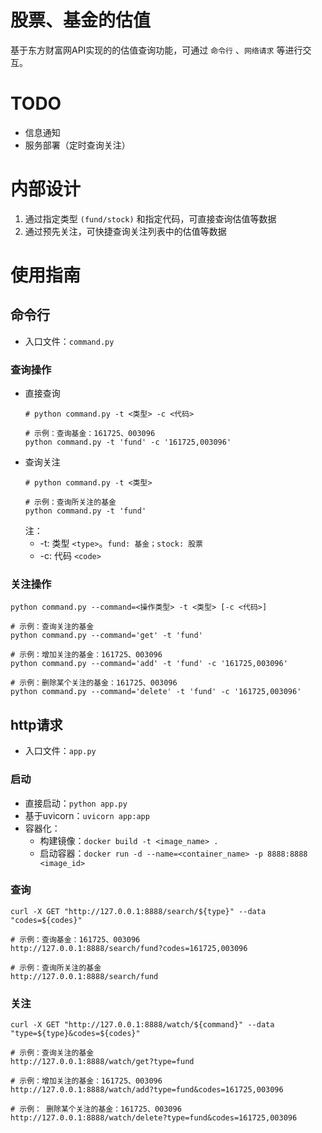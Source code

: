 # 股票、基金的估值
基于东方财富网API实现的的估值查询功能，可通过 `命令行` 、`网络请求` 等进行交互。

# TODO
* 信息通知
* 服务部署（定时查询关注）

# 内部设计
1. 通过指定类型 `(fund/stock)` 和指定代码，可直接查询估值等数据
2. 通过预先关注，可快捷查询关注列表中的估值等数据

# 使用指南

## 命令行
* 入口文件：`command.py`

### 查询操作
* 直接查询
    ```shell
  # python command.py -t <类型> -c <代码>
  
  # 示例：查询基金：161725、003096
  python command.py -t 'fund' -c '161725,003096'
    ```
* 查询关注
  ```shell
  # python command.py -t <类型>
    
  # 示例：查询所关注的基金
  python command.py -t 'fund'
  ```
    注：
    * -t: 类型 `<type>`。`fund: 基金；stock: 股票`
    * -c: 代码 `<code>`

### 关注操作
```shell
python command.py --command=<操作类型> -t <类型> [-c <代码>]

# 示例：查询关注的基金
python command.py --command='get' -t 'fund'

# 示例：增加关注的基金：161725、003096
python command.py --command='add' -t 'fund' -c '161725,003096'

# 示例：删除某个关注的基金：161725、003096
python command.py --command='delete' -t 'fund' -c '161725,003096'
```

## http请求
* 入口文件：`app.py`

### 启动
* 直接启动：`python app.py`
* 基于uvicorn：`uvicorn app:app`
* 容器化：
  * 构建镜像：`docker build -t <image_name> .`
  * 启动容器：`docker run -d --name=<container_name> -p 8888:8888 <image_id>`

### 查询
```text
curl -X GET "http://127.0.0.1:8888/search/${type}" --data "codes=${codes}"

# 示例：查询基金：161725、003096
http://127.0.0.1:8888/search/fund?codes=161725,003096

# 示例：查询所关注的基金
http://127.0.0.1:8888/search/fund
```

### 关注
```text
curl -X GET "http://127.0.0.1:8888/watch/${command}" --data "type=${type}&codes=${codes}"

# 示例：查询关注的基金
http://127.0.0.1:8888/watch/get?type=fund

# 示例：增加关注的基金：161725、003096
http://127.0.0.1:8888/watch/add?type=fund&codes=161725,003096

# 示例： 删除某个关注的基金：161725、003096
http://127.0.0.1:8888/watch/delete?type=fund&codes=161725,003096
```